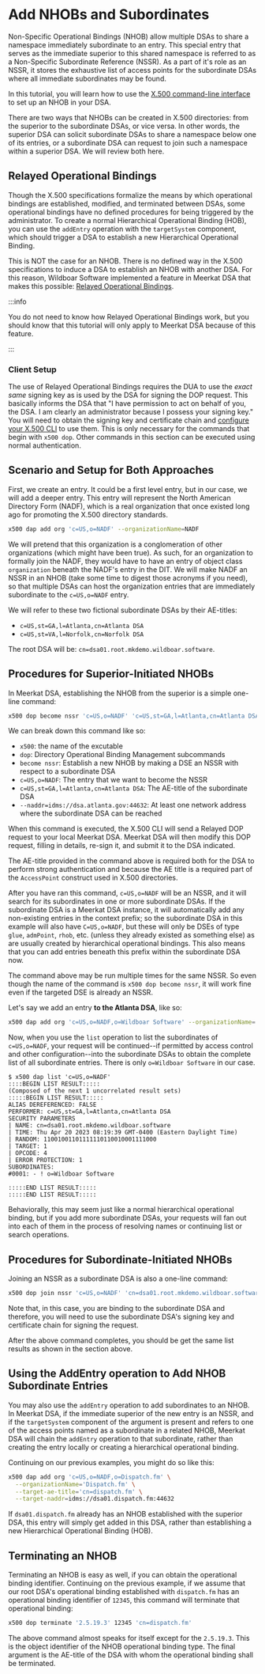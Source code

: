 # Add NHOBs and Subordinates

Non-Specific Operational Bindings (NHOB) allow multiple DSAs to share a
namespace immediately subordinate to an entry. This special entry that serves as
the immediate superior to this shared namespace is referred to as a
Non-Specific Subordinate Reference (NSSR). As a part of it's role as an NSSR, it
stores the exhaustive list of access points for the subordinate DSAs where all
immediate subordinates may be found.

In this tutorial, you will learn how to use the
[X.500 command-line interface](./x500cli.md) to set up an NHOB in your DSA.

There are two ways that NHOBs can be created in X.500 directories: from the
superior to the subordinate DSAs, or vice versa. In other words, the superior
DSA can solicit subordinate DSAs to share a namespace below one of its entries,
or a subordinate DSA can request to join such a namespace within a superior DSA.
We will review both here.

## Relayed Operational Bindings

Though the X.500 specifications formalize the means by which operational
bindings are established, modified, and terminated between DSAs, some
operational bindings have no defined procedures for being triggered by the
administrator. To create a normal Hierarchical Operational Binding (HOB), you
can use the `addEntry` operation with the `targetSystem` component, which
should trigger a DSA to establish a new Hierarchical Operational Binding.

This is NOT the case for an NHOB. There is no defined way in the X.500
specifications to induce a DSA to establish an NHOB with another DSA. For this
reason, Wildboar Software implemented a feature in Meerkat DSA that makes this
possible:
[Relayed Operational Bindings](./opbinding.md#relayed-operational-bindings).

:::info

You do not need to know how Relayed Operational Bindings work, but you should
know that this tutorial will only apply to Meerkat DSA because of this feature.

:::

### Client Setup

The use of Relayed Operational Bindings requires the DUA to use the _exact same_
signing key as is used by the DSA for signing the DOP request. This basically
informs the DSA that "I have permission to act on behalf of you, the DSA. I am
clearly an administrator because I possess your signing key." You will need to
obtain the signing key and certificate chain and
[configure your X.500 CLI](./client-config.md#strong-credentials) to use them.
This is only necessary for the commands that begin with `x500 dop`. Other
commands in this section can be executed using normal authentication.

## Scenario and Setup for Both Approaches

First, we create an entry. It could be a first level entry, but in our case, we
will add a deeper entry. This entry will represent the North American Directory
Form (NADF), which is a real organization that once existed long ago for
promoting the X.500 directory standards.

```bash
x500 dap add org 'c=US,o=NADF' --organizationName=NADF
```

We will pretend that this organization is a conglomeration of other
organizations (which might have been true). As such, for an organization to
formally join the NADF, they would have to have an entry of object class
`organization` beneath the NADF's entry in the DIT. We will make NADF an NSSR
in an NHOB (take some time to digest those acronyms if you need), so that
multiple DSAs can host the organization entries that are immediately subordinate
to the `c=US,o=NADF` entry.

We will refer to these two fictional subordinate DSAs by their AE-titles:

- `c=US,st=GA,l=Atlanta,cn=Atlanta DSA`
- `c=US,st=VA,l=Norfolk,cn=Norfolk DSA`

The root DSA will be: `cn=dsa01.root.mkdemo.wildboar.software`.

## Procedures for Superior-Initiated NHOBs

In Meerkat DSA, establishing the NHOB from the superior is a simple
one-line command:

```bash
x500 dop become nssr 'c=US,o=NADF' 'c=US,st=GA,l=Atlanta,cn=Atlanta DSA' --naddr=idms://dsa.atlanta.gov:44632
```

We can break down this command like so:

- `x500`: the name of the excutable
- `dop`: Directory Operational Binding Management subcommands
- `become nssr`: Establish a new NHOB by making a DSE an NSSR with respect to a subordinate DSA
- `c=US,o=NADF`: The entry that we want to become the NSSR
- `c=US,st=GA,l=Atlanta,cn=Atlanta DSA`: The AE-title of the subordinate DSA
- `--naddr=idms://dsa.atlanta.gov:44632`: At least one network address where the subordinate DSA can be reached

When this command is executed, the X.500 CLI will send a Relayed DOP request
to your local Meerkat DSA. Meerkat DSA will then modify this DOP request,
filling in details, re-sign it, and submit it to the DSA indicated.

The AE-title provided in the command above is required both for the DSA to
perform strong authentication and because the AE title is a required part of
the `AccessPoint` construct used in X.500 directories.

After you have ran this command, `c=US,o=NADF` will be an NSSR, and it will
search for its subordinates in one or more subordinate DSAs. If the subordinate
DSA is a Meerkat DSA instance, it will automatically add any non-existing
entries in the context prefix; so the subordinate DSA in this example will also
have `C=US,o=NADF`, but these will only be DSEs of type `glue`, `admPoint`,
`rhob`, etc. (unless they already existed as something else) as are usually
created by hierarchical operational bindings. This also means that you can add
entries beneath this prefix within the subordinate DSA now.

The command above may be run multiple times for the same NSSR. So even though
the name of the command is `x500 dop become nssr`, it will work fine even if the
targeted DSE is already an NSSR.

Let's say we add an entry **to the Atlanta DSA**, like so:

```bash
x500 dap add org 'c=US,o=NADF,o=Wildboar Software' --organizationName='Wildboar Software'
```

Now, when you use the `list` operation to list the subordinates of `c=US,o=NADF`,
your request will be continued--if permitted by access control and other
configuration--into the subordinate DSAs to obtain the complete list of all
subordinate entries. There is only `o=Wildboar Software` in our case.

```
$ x500 dap list 'c=US,o=NADF'
::::BEGIN LIST RESULT:::::
(Composed of the next 1 uncorrelated result sets)
:::::BEGIN LIST RESULT:::::
ALIAS DEREFERENCED: FALSE
PERFORMER: c=US,st=GA,l=Atlanta,cn=Atlanta DSA
SECURITY PARAMETERS
| NAME: cn=dsa01.root.mkdemo.wildboar.software
| TIME: Thu Apr 20 2023 08:19:39 GMT-0400 (Eastern Daylight Time)
| RANDOM: 11001001101111110110010001111000
| TARGET: 1
| OPCODE: 4
| ERROR PROTECTION: 1
SUBORDINATES:
#0001: - ! o=Wildboar Software

:::::END LIST RESULT:::::
:::::END LIST RESULT:::::

```

Behaviorally, this may seem just like a normal hierarchical operational binding,
but if you add more subordinate DSAs, your requests will fan out into each of
them in the process of resolving names or continuing list or search operations.

## Procedures for Subordinate-Initiated NHOBs

Joining an NSSR as a subordinate DSA is also a one-line command:

```bash
x500 dop join nssr 'c=US,o=NADF' 'cn=dsa01.root.mkdemo.wildboar.software' --naddr=idms://dsa01.root.mkdemo.wildboar.software:44632
```

Note that, in this case, you are binding to the subordinate DSA and therefore,
you will need to use the subordinate DSA's signing key and certificate chain
for signing the request.

After the above command completes, you should be get the same list results as
shown in the section above.

## Using the AddEntry operation to Add NHOB Subordinate Entries

You may also use the `addEntry` operation to add subordinates to an NHOB. In
Meerkat DSA, if the immediate superior of the new entry is an NSSR, and if the
`targetSystem` component of the argument is present and refers to one of the
access points named as a subordinate in a related NHOB, Meerkat DSA will chain
the `addEntry` operation to that subordinate, rather than creating the entry
locally or creating a hierarchical operational binding.

Continuing on our previous examples, you might do so like this:

```bash
x500 dap add org 'c=US,o=NADF,o=Dispatch.fm' \
  --organizationName='Dispatch.fm' \
  --target-ae-title='cn=dispatch.fm' \
  --target-naddr=idms://dsa01.dispatch.fm:44632
```

If `dsa01.dispatch.fm` already has an NHOB established with the superior DSA,
this entry will simply get added in this DSA, rather than establishing a new
Hierarchical Operational Binding (HOB).

## Terminating an NHOB

Terminating an NHOB is easy as well, if you can obtain the operational binding
identifier. Continuing on the previous example, if we assume that our root DSA's
operational binding established with `dispatch.fm` has an operational binding
identifier of `12345`, this command will terminate that operational binding:

```bash
x500 dop terminate '2.5.19.3' 12345 'cn=dispatch.fm'
```

The above command almost speaks for itself except for the `2.5.19.3`. This is
the object identifier of the NHOB operational binding type. The final argument
is the AE-title of the DSA with whom the operational binding shall be
terminated.
